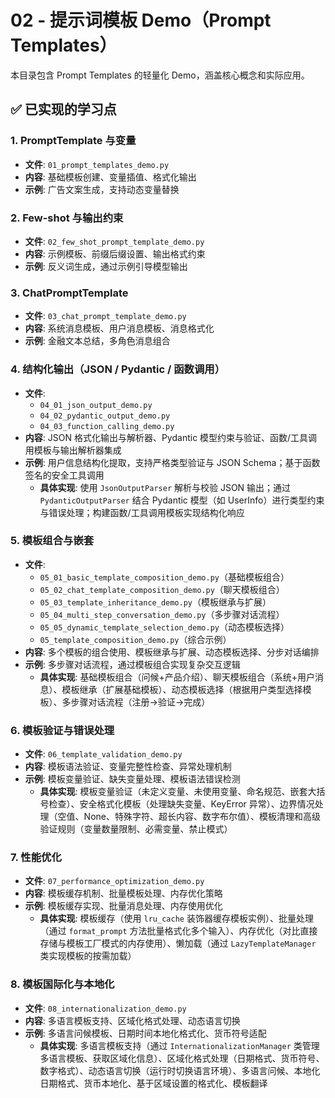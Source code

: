 # 02 - 提示词模板 Demo（Prompt Templates）

本目录包含 Prompt Templates 的轻量化 Demo，涵盖核心概念和实际应用。

## ✅ 已实现的学习点

### 1. PromptTemplate 与变量
- **文件**: `01_prompt_templates_demo.py`
- **内容**: 基础模板创建、变量插值、格式化输出
- **示例**: 广告文案生成，支持动态变量替换

### 2. Few-shot 与输出约束
- **文件**: `02_few_shot_prompt_template_demo.py`
- **内容**: 示例模板、前缀后缀设置、输出格式约束
- **示例**: 反义词生成，通过示例引导模型输出

### 3. ChatPromptTemplate
- **文件**: `03_chat_prompt_template_demo.py`
- **内容**: 系统消息模板、用户消息模板、消息格式化
- **示例**: 金融文本总结，多角色消息组合

### 4. 结构化输出（JSON / Pydantic / 函数调用）
- **文件**:
  - `04_01_json_output_demo.py`
  - `04_02_pydantic_output_demo.py`
  - `04_03_function_calling_demo.py`
- **内容**: JSON 格式化输出与解析器、Pydantic 模型约束与验证、函数/工具调用模板与输出解析器集成
- **示例**: 用户信息结构化提取，支持严格类型验证与 JSON Schema；基于函数签名的安全工具调用
  - **具体实现**: 使用 `JsonOutputParser` 解析与校验 JSON 输出；通过 `PydanticOutputParser` 结合 Pydantic 模型（如 UserInfo）进行类型约束与错误处理；构建函数/工具调用模板实现结构化响应

### 5. 模板组合与嵌套
- **文件**:
  - `05_01_basic_template_composition_demo.py`（基础模板组合）
  - `05_02_chat_template_composition_demo.py`（聊天模板组合）
  - `05_03_template_inheritance_demo.py`（模板继承与扩展）
  - `05_04_multi_step_conversation_demo.py`（多步骤对话流程）
  - `05_05_dynamic_template_selection_demo.py`（动态模板选择）
  - `05_template_composition_demo.py`（综合示例）
- **内容**: 多个模板的组合使用、模板继承与扩展、动态模板选择、分步对话编排
- **示例**: 多步骤对话流程，通过模板组合实现复杂交互逻辑
  - **具体实现**: 基础模板组合（问候+产品介绍）、聊天模板组合（系统+用户消息）、模板继承（扩展基础模板）、动态模板选择（根据用户类型选择模板）、多步骤对话流程（注册→验证→完成）

### 6. 模板验证与错误处理
- **文件**: `06_template_validation_demo.py`
- **内容**: 模板语法验证、变量完整性检查、异常处理机制
- **示例**: 模板变量验证、缺失变量处理、模板语法错误检测
  - **具体实现**: 模板变量验证（未定义变量、未使用变量、命名规范、嵌套大括号检查）、安全格式化模板（处理缺失变量、KeyError 异常）、边界情况处理（空值、None、特殊字符、超长内容、数字布尔值）、模板清理和高级验证规则（变量数量限制、必需变量、禁止模式）

### 7. 性能优化
- **文件**: `07_performance_optimization_demo.py`
- **内容**: 模板缓存机制、批量模板处理、内存优化策略
- **示例**: 模板缓存实现、批量消息处理、内存使用优化
  - **具体实现**: 模板缓存（使用 `lru_cache` 装饰器缓存模板实例）、批量处理（通过 `format_prompt` 方法批量格式化多个输入）、内存优化（对比直接存储与模板工厂模式的内存使用）、懒加载（通过 `LazyTemplateManager` 类实现模板的按需加载）

### 8. 模板国际化与本地化
- **文件**: `08_internationalization_demo.py`
- **内容**: 多语言模板支持、区域化格式处理、动态语言切换
- **示例**: 多语言问候模板、日期时间本地化格式化、货币符号适配
  - **具体实现**: 多语言模板支持（通过 `InternationalizationManager` 类管理多语言模板、获取区域化信息）、区域化格式处理（日期格式、货币符号、数字格式）、动态语言切换（运行时切换语言环境）、多语言问候、本地化日期格式、货币本地化、基于区域设置的格式化、模板翻译

